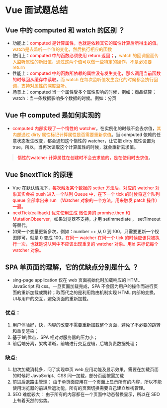 # Vue 面试题总结

## Vue 中的 computed 和 watch 的区别 ？
- 功能上：<font color="red">computed 是计算属性，也就是依赖其它的属性计算后所得出的值。</font> <font color="#f28500">watch是去监听一个值的变化，然后执行相应的函数</font>
- 使用上：<font color="red">computed 中的函数必须使用 return 返回；</font>，<font color="#f28500">watch 的回调里面传入监听属性的新旧值，通过这两个值可以做一些特定的操作，不是必须要return </font>
- 性能上：<font color="red">computed 中的函数所依赖的属性没有发生变化，那么调用当前函数的时候回从缓存中读取</font>，<font color="#f28500">而 watch 在每次监听值发生变化的时候都会执行回调，支持对属性的深度监听。</font>
- 场景上：computed 当一个属性受多个属性影响的时候，例如：商品结算；watch：当一条数据影响多个数据的时候。例如：分页

## Vue 中 computed 是如何实现的
- <font color="red"> computed 内部实现了一个惰性的 watcher</font>，在实例化的时候不会去求值，<font color="#f28500">其内部通过 dirty 属性标记计算属性是否需要重新求值</font>。当 computed 依赖的任意状态发生改变，都会通知这个惰性的 watcher，让它把 dirty 属性设置为 true，所以，当再次读取这个计算属性的时候，就会重新去求值。
> <font color="red">惰性的watcher 计算属性在创建时不会去求值的，是在使用时去求值</font>。

## Vue $nextTick 的原理
- Vue 在默认情况下，<font color="red">每次触发某个数据的 setter 方法后，对应的 watcher 对象其实会被 push 进入一个队列 Queue 中，在下一个 tick 的时候将这个队列 queue 全部拿出来 run （Watcher 对象的一个方法，用来触发 patch 操作） 一遍。</font>
- <font color="red">nextTick(callback) 优先使用生成 微任务的 promise.then 和 MutationObserver，</font>如果浏览器不支持，才用 setImmediate ， setTimeout 等替代。
- 如果一个变量更新多次，例如：number ++ 从 0 到 100，只需要更新一个视图即可，就是 0 变成 100，<font color="red">在同一 watcher 在同一个 tick 的时候应该只被执行一次，也就是说队列中不应该出现重复的 watcher 对象。用id 来标记每个 watcher 对象。</font>

## SPA 单页面的理解，它的优缺点分别是什么 ？
- sing-page application 仅在 web 页面初始化时加载响应的 HTML JavaScript 和 css。一旦页面加载完成，SPA 不会因为用户的操作而进行页面的重新加载或跳转；取而代之的是利用路由机制实现 HTML 内部的变换，UI与用户的交互，避免页面的重新加载。

### 优点：
1. 用户体验好，快，内容的改变不需要重新加载整个页面，避免了不必要的跳转和重复渲染；
2. 基于1的优点，SPA 相对对服务器的压力小；
3. 前后端分离，架构清晰，前端进行交互逻辑，后端负责数据处理；

### 缺点:
1. 初次加载消耗多，问了实现单页 web 应用功能及显示效果，需要在加载页面的时候将 JavaScript、CSS 同一加载，部分页面按需加载
2. 前进后退路由管理： 由于单页面应用在一个页面上显示所有的内容，所以不能使用浏览器的前进后退功能，所有的页面切换需要自己建立堆栈管理。
3. SEO 难度较大： 由于所有的内容都在一个页面中动态替换显示，所以在 SEO 上有着天然的劣势。